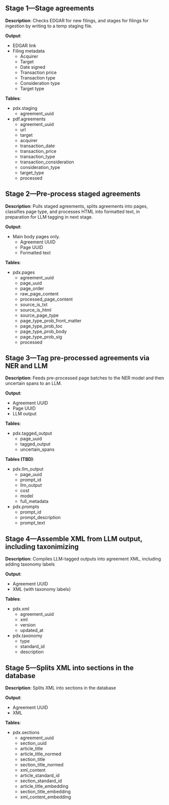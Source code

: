 ## Stage 1—Stage agreements

**Description**: Checks EDGAR for new filings, and stages for filings for ingestion by writing to a temp staging file.

**Output**:
* EDGAR link
* Filing metadata
    * Acquirer
    * Target
    * Date signed
    * Transaction price
    * Transaction type
    * Consideration type
    * Target type

**Tables**:
* pdx.staging
    * agreement_uuid
* pdf.agreements
    * agreement_uuid
    * url
    * target
    * acquirer
    * transaction_date
    * transaction_price
    * transaction_type
    * transaction_consideration
    * consideration_type
    * target_type
    * processed

## Stage 2—Pre-process staged agreements

**Description**: Pulls staged agreements, splits agreements into pages, classifies page type, and processes HTML into formatted text, in preparation for LLM tagging in next stage.

**Output**:
* Main body pages only.
    * Agreement UUID
    * Page UUID
    * Formatted text

**Tables**:
* pdx.pages
    * agreement_uuid
    * page_uuid
    * page_order
    * raw_page_content
    * processed_page_content
    * source_is_txt
    * source_is_html
    * source_page_type
    * page_type_prob_front_matter
    * page_type_prob_toc
    * page_type_prob_body
    * page_type_prob_sig 
    * processed

## Stage 3—Tag pre-processed agreements via NER and LLM

**Description**: Feeds pre-processed page batches to the NER model and then uncertain spans to an LLM.

**Output**:
* Agreement UUID
* Page UUID
* LLM output

**Tables**:
* pdx.tagged_output
    * page_uuid
    * tagged_output
    * uncertain_spans

**Tables (TBD)**:
* pdx.llm_output
    * page_uuid
    * prompt_id
    * llm_output
    * cost
    * model
    * full_metadata
* pdx.prompts
    * prompt_id
    * prompt_description
    * prompt_text

## Stage 4—Assemble XML from LLM output, including taxonimizing

**Description**: Compiles LLM-tagged outputs into agreement XML, including adding taxonomy labels

**Output**:
* Agreement UUID
* XML (with taxonomy labels)

**Tables**:
* pdx.xml
    * agreement_uuid
    * xml
    * version
    * updated_at
* pdx.taxonomy
    * type
    * standard_id
    * description

## Stage 5—Splits XML into sections in the database

**Description**: Splits XML into sections in the database

**Output**:
* Agreement UUID
* XML

**Tables**:
* pdx.sections
    * agreement_uuid
    * section_uuid
    * article_title
    * article_title_normed
    * section_title
    * section_title_normed
    * xml_content
    * article_standard_id
    * section_standard_id
    * article_title_embedding
    * section_title_embedding
    * xml_content_embedding